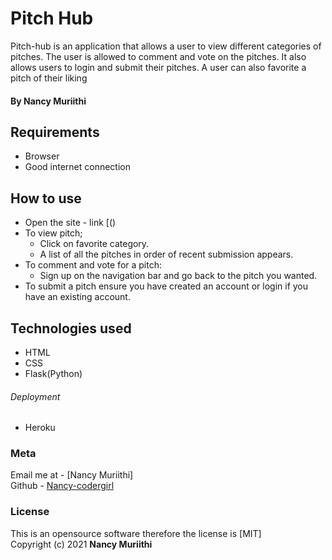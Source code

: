 # Pitch Hub
Pitch-hub is an application that allows a user to view different categories of pitches. The user is allowed to comment and vote on the pitches. It also allows users to login and submit their pitches. A user can also favorite a pitch of their liking

#### By ****Nancy Muriithi****

## Requirements
* Browser
* Good internet connection

## How to use
* Open the site - link [()
* To view pitch;
    * Click on favorite category.
    * A list of all the pitches in order of recent submission appears.
* To comment and vote for a pitch:
    * Sign up on the navigation bar and go back to the pitch you wanted.
* To submit a pitch ensure you have created an account or login if you have an existing account.

## Technologies used
* HTML
* CSS
* Flask(Python)
###### Deployment
* Heroku

### Meta
Email me at - [Nancy Muriithi]
<br>
Github - [Nancy-codergirl]()

### License
This is an opensource software therefore the license is [MIT]
<br>
Copyright (c) 2021 **Nancy Muriithi**